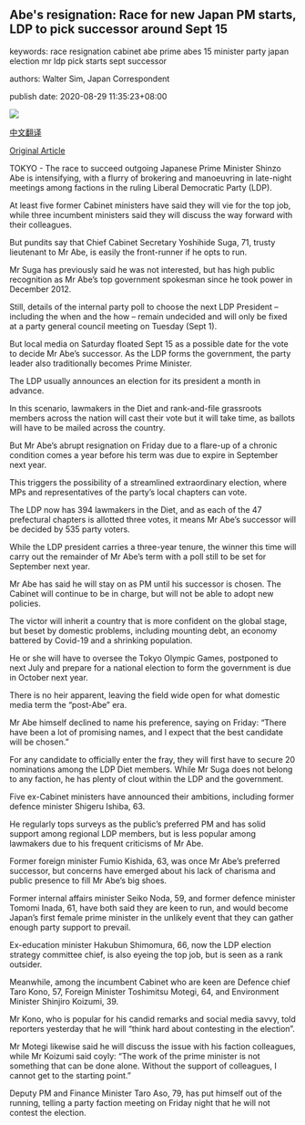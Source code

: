 ## Abe's resignation: Race for new Japan PM starts, LDP to pick successor around Sept 15

keywords: race resignation cabinet abe prime abes 15 minister party japan election mr ldp pick starts sept successor

authors: Walter Sim, Japan Correspondent

publish date: 2020-08-29 11:35:23+08:00

![](https://www.straitstimes.com/sites/default/files/styles/x_large/public/articles/2020/08/29/hzjapan0829.jpg?itok=CsLKXJqr)

[中文翻译](Abe%27s%20resignation%3A%20Race%20for%20new%20Japan%20PM%20starts%2C%20LDP%20to%20pick%20successor%20around%20Sept%2015_zh.md)

[Original Article](https://www.straitstimes.com/asia/east-asia/race-for-new-japan-pm-starts-after-shock-resignation)

TOKYO - The race to succeed outgoing Japanese Prime Minister Shinzo Abe is intensifying, with a flurry of brokering and manoeuvring in late-night meetings among factions in the ruling Liberal Democratic Party (LDP).

At least five former Cabinet ministers have said they will vie for the top job, while three incumbent ministers said they will discuss the way forward with their colleagues.

But pundits say that Chief Cabinet Secretary Yoshihide Suga, 71, trusty lieutenant to Mr Abe, is easily the front-runner if he opts to run.

Mr Suga has previously said he was not interested, but has high public recognition as Mr Abe’s top government spokesman since he took power in December 2012.

Still, details of the internal party poll to choose the next LDP President – including the when and the how – remain undecided and will only be fixed at a party general council meeting on Tuesday (Sept 1).

But local media on Saturday floated Sept 15 as a possible date for the vote to decide Mr Abe’s successor. As the LDP forms the government, the party leader also traditionally becomes Prime Minister.

The LDP usually announces an election for its president a month in advance.

In this scenario, lawmakers in the Diet and rank-and-file grassroots members across the nation will cast their vote but it will take time, as ballots will have to be mailed across the country.

But Mr Abe’s abrupt resignation on Friday due to a flare-up of a chronic condition comes a year before his term was due to expire in September next year.

This triggers the possibility of a streamlined extraordinary election, where MPs and representatives of the party’s local chapters can vote.

The LDP now has 394 lawmakers in the Diet, and as each of the 47 prefectural chapters is allotted three votes, it means Mr Abe’s successor will be decided by 535 party voters.

While the LDP president carries a three-year tenure, the winner this time will carry out the remainder of Mr Abe’s term with a poll still to be set for September next year.

Mr Abe has said he will stay on as PM until his successor is chosen. The Cabinet will continue to be in charge, but will not be able to adopt new policies.

The victor will inherit a country that is more confident on the global stage, but beset by domestic problems, including mounting debt, an economy battered by Covid-19 and a shrinking population.

He or she will have to oversee the Tokyo Olympic Games, postponed to next July and prepare for a national election to form the government is due in October next year.

There is no heir apparent, leaving the field wide open for what domestic media term the “post-Abe” era.

Mr Abe himself declined to name his preference, saying on Friday: “There have been a lot of promising names, and I expect that the best candidate will be chosen.”

For any candidate to officially enter the fray, they will first have to secure 20 nominations among the LDP Diet members. While Mr Suga does not belong to any faction, he has plenty of clout within the LDP and the government.

Five ex-Cabinet ministers have announced their ambitions, including former defence minister Shigeru Ishiba, 63.

He regularly tops surveys as the public’s preferred PM and has solid support among regional LDP members, but is less popular among lawmakers due to his frequent criticisms of Mr Abe.

Former foreign minister Fumio Kishida, 63, was once Mr Abe’s preferred successor, but concerns have emerged about his lack of charisma and public presence to fill Mr Abe’s big shoes.

Former internal affairs minister Seiko Noda, 59, and former defence minister Tomomi Inada, 61, have both said they are keen to run, and would become Japan’s first female prime minister in the unlikely event that they can gather enough party support to prevail.

Ex-education minister Hakubun Shimomura, 66, now the LDP election strategy committee chief, is also eyeing the top job, but is seen as a rank outsider.

Meanwhile, among the incumbent Cabinet who are keen are Defence chief Taro Kono, 57, Foreign Minister Toshimitsu Motegi, 64, and Environment Minister Shinjiro Koizumi, 39.

Mr Kono, who is popular for his candid remarks and social media savvy, told reporters yesterday that he will “think hard about contesting in the election”.

Mr Motegi likewise said he will discuss the issue with his faction colleagues, while Mr Koizumi said coyly: “The work of the prime minister is not something that can be done alone. Without the support of colleagues, I cannot get to the starting point.”

Deputy PM and Finance Minister Taro Aso, 79, has put himself out of the running, telling a party faction meeting on Friday night that he will not contest the election.